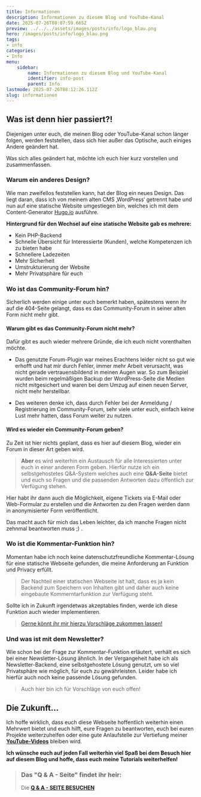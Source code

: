 ```yaml
---
title: Informationen
description: Informationen zu diesem Blog und YouTube-Kanal
date: 2025-07-26T08:07:59.665Z
preview: ../../../assets/images/posts/info/logo_blau.png
hero: /images/posts/info/logo_blau.png
tags:
- info
categories:
- Info
menu:
    sidebar:
        name: Informationen zu diesem Blog und YouTube-Kanal
        identifier: info-post
        parent: Info
lastmode: 2025-07-26T08:12:26.112Z
slug: informationen
---
```

## Was ist denn hier passiert?!

Diejenigen unter euch, die meinen Blog oder YouTube-Kanal schon länger folgen, werden feststellen, dass sich hier außer das Optische, auch einiges Andere geändert hat.

Was sich alles geändert hat, möchte ich euch hier kurz vorstellen und zusammenfassen.

### Warum ein anderes Design?

Wie man zweifellos feststellen kann, hat der Blog ein neues Design. Das liegt daran, dass ich von meinem alten CMS ‚WordPress‘ getrennt habe und nun auf eine statische Website umgestiegen bin, welches ich mit dem Content-Generator [Hugo.io](https://gohugo.io/) ausführe.

**Hintergrund für den Wechsel auf eine statische Website gab es mehrere:**

- Kein PHP-Backend
- Schnelle Übersicht für Interessierte (Kunden), welche Kompetenzen ich zu bieten habe
- Schnellere Ladezeiten
- Mehr Sicherheit
- Umstrukturierung der Website
- Mehr Privatsphäre für euch

### Wo ist das Community-Forum hin?

Sicherlich werden einige unter euch bemerkt haben, spätestens wenn ihr auf die 404-Seite gelangt, dass es das Community-Forum in seiner alten Form nicht mehr gibt.

#### Warum gibt es das Community-Forum nicht mehr?

Dafür gibt es auch wieder mehrere Gründe, die ich euch nicht vorenthalten möchte.

- Das genutzte Forum-Plugin war meines Erachtens leider nicht so gut wie erhofft und hat mir durch Fehler, immer mehr Arbeit verursacht, was nicht gerade vertrauensbildend in meinen Augen war. So zum Beispiel wurden beim regelmäßigen Backup der WordPress-Seite die Medien nicht mitgesichert und waren bei dem Umzug auf einen neuen Server, nicht mehr herstellbar.

- Des weiteren denke ich, dass durch Fehler bei der Anmeldung / Registrierung im Community-Forum, sehr viele unter euch, einfach keine Lust mehr hatten, dass Forum weiter zu nutzen.
  
#### Wird es wieder ein Community-Forum geben?
 
Zu Zeit ist hier nichts geplant, dass es hier auf diesem Blog, wieder ein Forum in dieser Art geben wird.

> **Aber** es wird weiterhin ein Austausch für alle Interessierten unter euch in einer anderen Form geben. Hierfür nutze ich ein selbstgehostetes Q&A-System welches auch eine **Q&A-Seite** bietet und euch so Fragen und die passenden Antworten dazu öffentlich zur Verfügung stehen.

Hier habt ihr dann auch die Möglichkeit, eigene Tickets via E-Mail oder Web-Formular zu erstellen und die Antworten zu den Fragen werden dann in anonymisierter Form veröffentlicht. 

Das macht auch für mich das Leben leichter, da ich manche Fragen nicht zehnmal beantworten muss ;) .

### Wo ist die Kommentar-Funktion hin?

Momentan habe ich noch keine datenschutzfreundliche Kommentar-Lösung für eine statische Webseite gefunden, die meine Anforderung an Funktion und Privacy erfüllt.

> Der Nachteil  einer statischen Webseite ist halt, dass es ja kein Backend zum Speichern von Inhalten gibt und daher auch keine eingebaute Kommerntarfunktion zur Verfügung steht.

Sollte ich in Zukunft irgendetwas akzeptables finden, werde ich diese Funktion auch wieder implementieren. 

> [Gerne könnt ihr mir hierzu Vorschläge zukommen lassen!](mailto:ticket@secure-bits.org)

### Und was ist mit dem Newsletter?

Wie schon bei der Frage zur Kommentar-Funktion erläutert, verhält es sich bei einer Newsletter-Lösung ähnlich. In der Vergangeheit habe ich als Newsletter-Backend, eine selbstgehostete Lösung genutzt, um so viel Privatsphäre wie möglich, für euch zu gewährleisten. 
Leider habe ich hierfür auch noch keine passende Lösung gefunden.

> Auch hier bin ich für Vorschläge von euch offen!

## Die Zukunft...

Ich hoffe wirklich, dass euch diese Webseite hoffentlich weiterhin einen Mehrwert bietet und euch hilft, eure Fragen zu beantworten, euch bei euren Projekte weiterzuhelfen oder eine gute Anlaufstelle zur Vertiefung meiner [**YouTube-Videos**](https://www.youtube.com/@secure_bits) bleiben wird.

**Ich wünsche euch auf jeden Fall weiterhin viel Spaß bei dem Besuch hier auf diesem Blog und hoffe, dass euch meine Tutorials weiterhelfen!**

> ### Das "Q & A - Seite" findet ihr heir:
>
> Die [**Q & A - SEITE BESUCHEN**](https://help.secure-bits.org/)